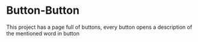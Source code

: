 # Button-Button
This project has a page full of buttons, every button opens a description of the mentioned word in button
